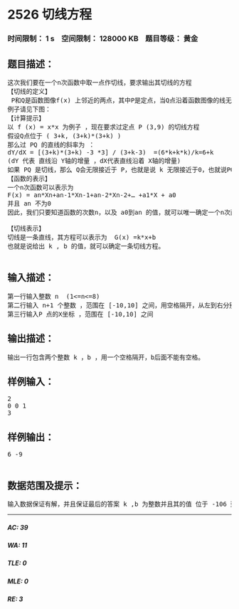 # 2526 切线方程   
### 时间限制： 1 s&nbsp;&nbsp;&nbsp;&nbsp;空间限制： 128000 KB&nbsp;&nbsp;&nbsp;&nbsp;题目等级： 黄金  
## 题目描述：  

<pre>
这次我们要在一个n次函数中取一点作切线，要求输出其切线的方程
【切线的定义】
 P和Q是函数图像f(x) 上邻近的两点，其中P是定点，当Q点沿着函数图像的线无限地接近P点时，那么直线PQ的就是函数 f(x) 在点P的切线，P点叫做切点。
例子请见下图：
【计算提示】
以 f (x) = x*x 为例子 ，现在要求过定点 P (3,9) 的切线方程
假设Q点位于 ( 3+k, (3+k)*(3+k) )
那么过 PQ 的直线的斜率为 ： 
dY/dX = [(3+k)*(3+k) -3 *3] / (3+k-3)  =(6*k+k*k)/k=6+k
(dY 代表 直线沿 Y轴的增量 ，dX代表直线沿着 X轴的增量)
如果 PQ 是切线，那么 Q会无限接近于 P，也就是说 k 无限接近于0，也就说PQ的斜率无限接近于 6 ，因此 函数 f (x) =x*x 的斜率为6 。 然后就可以进一步求出 切线的方程为：  Y = 6X - 9
【函数的表示】
一个n次函数可以表示为
F(x) = an*Xn+an-1*Xn-1+an-2*Xn-2+… +a1*X + a0
并且 an 不为0
因此，我们只要知道函数的次数n，以及 a0到an 的值，就可以唯一确定一个n次函数。
 
【切线表示】
切线是一条直线，其方程可以表示为  G(x) =k*x+b
也就是说给出 k , b 的值，就可以确定一条切线方程。

</pre>
  
  
## 输入描述：  

<pre>
第一行输入整数 n  (1<=n<=8)
第二行输入 n+1 个整数 ，范围在 [-10,10] 之间，用空格隔开，从左到右分别代表 a0,a1 ,a2……an ，其中 an不为0
第三行输入P 点的X坐标 ，范围在 [-10,10] 之间
</pre>
  
  
## 输出描述：  

<pre>
输出一行包含两个整数 k ，b ，用一个空格隔开，b后面不能有空格。
</pre>
  
  
## 样例输入：  

<pre>
2
0 0 1
3
</pre>
  
  
## 样例输出：  

<pre>
6 -9
 
</pre>
  
  
## 数据范围及提示：  

<pre>
输入数据保证有解，并且保证最后的答案 k ,b 为整数并且其的值 位于 -106 到 106 之间 。
</pre>
  
  
***  

##### AC: 39  
##### WA: 11  
##### TLE: 0  
##### MLE: 0  
##### RE: 3  
